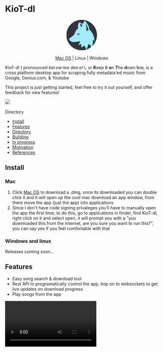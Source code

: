 # KioT-dl
<p align="center">
<img src="electron/icons/icon.png" style="width:100px;"/>
</p>

<p align="center">
    <!-- <span align="center"> Download</span><br> -->
    <a href="https://github.com/BarakBinyamin/KioT-dl/releases/download/beta-v0.1.0/KioT-dl-MacOS.Setup.dmg">Mac OS</a> | <span href="">Linux</span> | <span href="https://github.com/BarakBinyamin/KioT-dl/releases/download/beta-v0.1.0/KioT-dl-Windows.Setup.exe">Windows</span>
</p>

<p>
 KioT-dl ( pronounced <i>kai·ow·tee dee·el</i> ), or <b>K</b>eep <b>i</b>t <b>o</b>n <b>T</b>he <b>d</b>own <b>l</b>ow, is a cross platform desktop app for scraping fully metadata'ed music from Google, Genius.com, & Youtube<br>
</p>

This project is just getting started, feel free to try it out yourself, and offer feedback for new features! 

<img src="electron/icons/demo.gif"/>

Directory
- [Install](#install)
- [Features](#features)
- [Directory](#)
- [Building](#bulding)
- [In progress](#in-progress)
- [Motivation](#motivation)
- [References](#references)

## Install 
### Mac
1. Click <a href="https://github.com/BarakBinyamin/KioT-dl/releases/download/beta/KioT-dl-1.0.0-x64.dmg">Mac OS</a> to download a .dmg, once its downloaded you can double click it and it will open up the cool mac download an app window, from there move the app (just the app) into applications
2. Since I don't have code signing privaleges you'll have to manually open the app the first time, to do this, go to applications in finder, find KioT-dl, right click on it and select open, it will prompt you with a "you downloaded this from the internet, are you sure you want to run this?", you can say yes if you feel comfortable with that
### Windows and linux
Releases coming soon...

## Features
- Easy song search & download tool
- Rest API to programatically control the app, hop on to websockets to get live updates on download progress
- Play songs from the app
<video src=""/>

## Directory
# Project Directory
| Name                                   | Purpose                                           | 
| :--                                    | :--                                               |
|[electron](electron)                    | Electron setup and config stuff                   |
|[services](services)                    | Services served through rest api, also hosts view |
|[view](view)                            | Where the view is developed                       |
|[app.html](app.html)                    | Starting point of the app                         |
|[app.js](app.js)                        | Starting point of the app                         |
|[clean.sh](clean.sh)                    | Script to remove all generated files              |
|[package.json](package.json)            | Top level depedency management file               |

## Bulding
You can build the app yourself too! It must be built on the platform it's intended (windows, mac, linux), vm's work for windows and linux
Build dependencies: [git](https://git-scm.com/downloads), [nodejs](https://nodejs.org/en), [vscode](https://code.visualstudio.com/download)

### Extra stuff for linux 
Currently build works, but ffmpeg-static/fluent is struggling during runtime, something to do with native package paths
```bash
# install nvm & node @ the version that will work with fluent-ffmpeg
curl -o- https://raw.githubusercontent.com/nvm-sh/nvm/v0.39.7/install.sh | bash
nvm install 18.19.0
source ~/.bashrc
```
```bash
# install dependencies
sudo apt install dpkg fakeroot
```

## Developing New Features
```bash
# /view - launch view with live updates
npm run dev
```
```bash
# /     - launch app with dev tools open, no live updates for the api though
npm run prep; npm run dev
```
Note : Some features like downloads are prevented during dev mode due to cross origin rules, (api at port 3000, view at port 5173)


## In Progress
- [ ] Electron forge ignore extra files
- [ ] Fix status messages on mac release
- [ ] Reorganize youtubedl modules
- [ ] New view, seperate concerns

## Motivation
There were several cool challanges while making this project
| Challange | Solution|
|:--|:--|
|**Build for Native Desktop + Cross Platform** | Electron |
| **Easier Backend Communication** | Created http REST API as a work-around to electrons thick default api |
| **Develpment vs Production** | Env variables point the window towards vites dev port to enable hot module replacement (live updates to the view) | 
|**Persistant Database With Nice Fuzzy Search** | node-json-db + Fuse.js | 


## References
- https://www.electronjs.org/docs/latest/tutorial/code-signing - code signing
- https://thenounproject.com/browse/icons/term/coyote/ - source of icon
- https://makeappicon.com/ - make icons
- https://www.electronforge.io/guides/create-and-add-icons - add icons 
- https://www.electronforge.io/config/makers/dmg - how to add background image for mac dmg
- https://creatomate.com/blog/-how-to-use-ffmpeg-in-nodejs - static-ffmpeg
- https://stackoverflow.com/questions/59800915/-how-can-i-execute-a-custom-ffmpeg-string-command-with-fluent-ffmpeg - ffmpeg wrapper
- https://www.fusejs.io/api/options.html#threshold - fuse search engine 
- https://www.svgrepo.com/svg/528951/download-minimalistic?edit=true - jtml svg's

